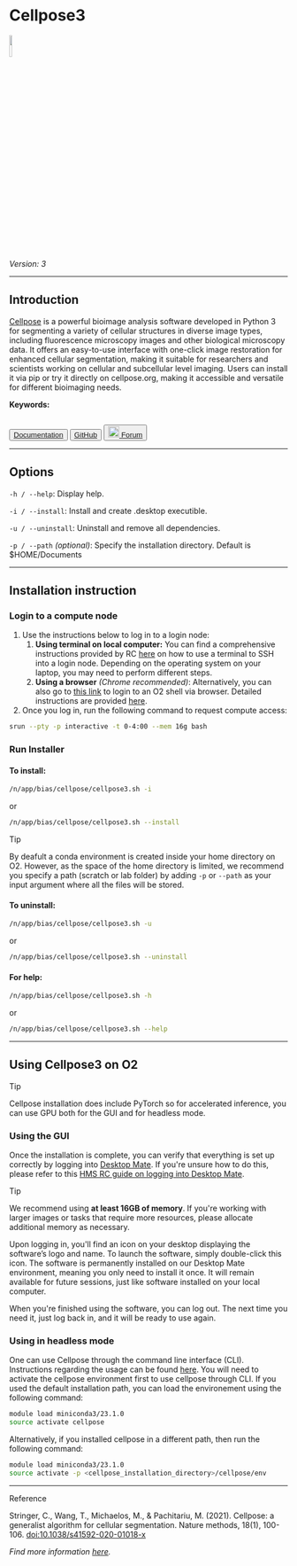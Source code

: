 # Cellpose3

<div>
    <p float="left">
        <a href="http://cellpose.org" target="_blank">
            <img src="../_static/assets/logos/cellpose3.png" width="10%" />
        </a>
    </p>
</div>

*Version: 3*

---
## Introduction
<a href="http://cellpose.org" target="_blank">Cellpose</a> is a powerful bioimage analysis software developed in Python 3 for segmenting a variety of cellular structures in diverse image types, including fluorescence microscopy images and other biological microscopy data. It offers an easy-to-use interface with one-click image restoration for enhanced cellular segmentation, making it suitable for researchers and scientists working on cellular and subcellular level imaging. Users can install it via pip or try it directly on cellpose.org, making it accessible and versatile for different bioimaging needs.

**Keywords:**
```{tags} segmentation, image-annotation, machine-learning, denoising
```

<button class="custom-button">
  <a href="https://cellpose.readthedocs.io/en/latest/" target="_blank"><i class="fas fa-book"></i>   Documentation </a>
</button>
<button class="custom-button">
  <a href="https://github.com/mouseland/cellpose" target="_blank"><i class="fa-brands fa-github"></i>   GitHub </a>
</button>
<button class="custom-button">
  <a href="https://forum.image.sc/tag/cellpose" target="_blank"><img src="../_static/assets/logos/forum_w.png" width="20px"/>   Forum </a>
</button>

---
## Options
```-h / --help```: Display help.

```-i / --install```: Install and create .desktop executible.

```-u / --uninstall```: Uninstall and remove all dependencies.

```-p / --path``` *(optional)*: Specify the installation directory. Default is $HOME/Documents

---
## Installation instruction
### Login to a compute node
1. Use the instructions below to log in to a login node:
    1. **Using terminal on local computer:** You can find a comprehensive instructions provided by RC [here](https://harvardmed.atlassian.net/wiki/spaces/O2/pages/1601700123/How+to+login+to+O2) on how to use a terminal to SSH into a login node. Depending on the operating system on your laptop, you may need to perform different steps.
    2. **Using a browser** *(Chrome recommended)*: Alternatively, you can also go to [this link](https://o2portal.rc.hms.harvard.edu/pun/sys/shell/ssh/o2.hms.harvard.edu) to login to an O2 shell via browser. Detailed instructions are provided [here](https://harvardmed.atlassian.net/wiki/spaces/O2/pages/2234581082/Open+an+O2+command+line+terminal).
2. Once you log in, run the following command to request compute access:

```bash
srun --pty -p interactive -t 0-4:00 --mem 16g bash
```

### Run Installer
#### To **install**:
```bash
/n/app/bias/cellpose/cellpose3.sh -i 
```
or
```bash
/n/app/bias/cellpose/cellpose3.sh --install
```
<div class="admonition tip">
  <p class="admonition-title">Tip</p>
  <p>By deafult a conda environment is created inside your home directory on O2. However, as the space of the home directory is limited, we recommend you specify a path (scratch or lab folder) by adding <code>-p</code> or <code>--path</code> as your input argument where all the files will be stored.</p>
</div>

#### To **uninstall**:
```bash
/n/app/bias/cellpose/cellpose3.sh -u
```
or
```bash
/n/app/bias/cellpose/cellpose3.sh --uninstall
```

#### For **help**:
```bash
/n/app/bias/cellpose/cellpose3.sh -h
```
or
```bash
/n/app/bias/cellpose/cellpose3.sh --help
```

---
## Using Cellpose3 on O2

<div class="admonition tip">
  <p class="admonition-title">Tip</p>
  <p>Cellpose installation does include PyTorch so for accelerated inference, you can use GPU both for the GUI and for headless mode.</p>
</div>

### Using the GUI
Once the installation is complete, you can verify that everything is set up correctly by logging into [Desktop Mate](https://o2portal.rc.hms.harvard.edu/pun/sys/dashboard/batch_connect/sys/RC_desktop_mate/session_contexts/new). If you're unsure how to do this, please refer to this [HMS RC guide on logging into Desktop Mate](https://harvardmed.atlassian.net/wiki/spaces/O2/pages/2235006977/How+to+use+HMS+RC+Desktop+App).


<div class="admonition tip">
  <p class="admonition-title">Tip</p>
  <p>We recommend using <strong>at least 16GB of memory</strong>. If you're working with larger images or tasks that require more resources, please allocate additional memory as necessary.</p>
</div>


Upon logging in, you'll find an icon on your desktop displaying the software’s logo and name. To launch the software, simply double-click this icon. The software is permanently installed on our Desktop Mate environment, meaning you only need to install it once. It will remain available for future sessions, just like software installed on your local computer.

When you're finished using the software, you can log out. The next time you need it, just log back in, and it will be ready to use again.


### Using in headless mode
One can use Cellpose through the command line interface (CLI). Instructions regarding the usage can be found <a href="https://cellpose.readthedocs.io/en/latest/command.html" target="_blank">here</a>. You will need to activate the cellpose environment first to use cellpose through CLI. If you used the default installation path, you can load the environement using the following command:
```bash
module load miniconda3/23.1.0
source activate cellpose
```
Alternatively, if you installed cellpose in a different path, then run the following command:
```bash
module load miniconda3/23.1.0
source activate -p <cellpose_installation_directory>/cellpose/env
```

---
<div class="admonition note">
  <p class="admonition-title">Reference</p>
  <p>Stringer, C., Wang, T., Michaelos, M., & Pachitariu, M. (2021). Cellpose: a generalist algorithm for cellular segmentation. Nature methods, 18(1), 100-106. <a href="https://doi.org/10.1038/s41592-020-01018-x" target="_blank">doi:10.1038/s41592-020-01018-x</a></p>
  <p><i>Find more information <a href="https://github.com/mouseland/cellpose?tab=readme-ov-file#citation" target="_blank">here</a>.</i></p>
</div>